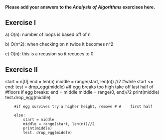 #### Please add your answers to the ***Analysis of  Algorithms*** exercises here.

## Exercise I

a)  O(n): number of loops is based off of n


b) O(n^2): when checking on n twice it becomes n^2


c) O(n): this is a recusion so it recuces to 0

## Exercise II
start = n[0]
end = len(n)
middle = range(start, len(n)) //2
#while start <= end:
    test = drop_egg(middle)
        #if egg breaks too high take off last half of #floors
        if egg breaks:
            end = middle
            middle = range(0, end)//2
            print(middle)
            test.drop_egg(middle)


        #if egg survives try a higher height, remove # #    first half

        else:
            start = middle
            middle = range(start, len(n))//2
            print(middle)
            test. drop_egg(middle)


